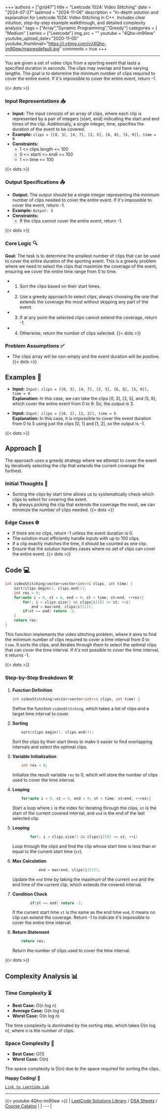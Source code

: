 
+++
authors = ["grid47"]
title = "Leetcode 1024: Video Stitching"
date = "2024-07-27"
lastmod = "2024-11-06"
description = "In-depth solution and explanation for Leetcode 1024: Video Stitching in C++. Includes clear intuition, step-by-step example walkthrough, and detailed complexity analysis."
tags = ["Array","Dynamic Programming","Greedy"]
categories = [
    "Medium"
]
series = ["Leetcode"]
img_src = ""
youtube = "4Qho-im90ew"
youtube_upload_date="2020-11-05"
youtube_thumbnail="https://i.ytimg.com/vi/4Qho-im90ew/maxresdefault.jpg"
comments = true
+++



---
You are given a set of video clips from a sporting event that lasts a specified duration in seconds. The clips may overlap and have varying lengths. The goal is to determine the minimum number of clips required to cover the entire event. If it's impossible to cover the entire event, return -1.
<!--more-->
{{< dots >}}
### Input Representations 📥
- **Input:** The input consists of an array of clips, where each clip is represented by a pair of integers [start, end] indicating the start and end times of the clip. Additionally, a single integer, time, specifies the duration of the event to be covered.
- **Example:** `clips = [[0, 3], [4, 7], [2, 5], [6, 8], [5, 9]], time = 9`
- **Constraints:**
	- 1 <= clips.length <= 100
	- 0 <= starti <= endi <= 100
	- 1 <= time <= 100

{{< dots >}}
### Output Specifications 📤
- **Output:** The output should be a single integer representing the minimum number of clips needed to cover the entire event. If it's impossible to cover the event, return -1.
- **Example:** `Output: 3`
- **Constraints:**
	- If the clips cannot cover the entire event, return -1.

{{< dots >}}
### Core Logic 🔍
**Goal:** The task is to determine the smallest number of clips that can be used to cover the entire duration of the sporting event. This is a greedy problem where we need to select the clips that maximize the coverage of the event, ensuring we cover the entire time range from 0 to time.

- 1. Sort the clips based on their start times.
- 2. Use a greedy approach to select clips, always choosing the one that extends the coverage the most without skipping any part of the event.
- 3. If at any point the selected clips cannot extend the coverage, return -1.
- 4. Otherwise, return the number of clips selected.
{{< dots >}}
### Problem Assumptions ✅
- The clips array will be non-empty and the event duration will be positive.
{{< dots >}}
## Examples 🧩
- **Input:** `Input: clips = [[0, 3], [4, 7], [2, 5], [6, 8], [5, 9]], time = 9`  \
  **Explanation:** In this case, we can take the clips [0, 3], [2, 5], and [5, 9], which cover the entire event from 0 to 9. So, the output is 3.

- **Input:** `Input: clips = [[0, 1], [1, 2]], time = 5`  \
  **Explanation:** In this case, it is impossible to cover the event duration from 0 to 5 using just the clips [0, 1] and [1, 2], so the output is -1.

{{< dots >}}
## Approach 🚀
The approach uses a greedy strategy where we attempt to cover the event by iteratively selecting the clip that extends the current coverage the furthest.

### Initial Thoughts 💭
- Sorting the clips by start time allows us to systematically check which clips to select for covering the event.
- By always picking the clip that extends the coverage the most, we can minimize the number of clips needed.
{{< dots >}}
### Edge Cases 🌐
- If there are no clips, return -1 unless the event duration is 0.
- The solution must efficiently handle inputs with up to 100 clips.
- If a clip exactly matches the time, it should be counted as one clip.
- Ensure that the solution handles cases where no set of clips can cover the entire event.
{{< dots >}}
## Code 💻
```cpp
int videoStitching(vector<vector<int>>& clips, int time) {
    sort(clips.begin(), clips.end());
    int res = 0;
    for(auto i = 0, st = 0, end = 0; st < time; st=end, ++res){
        for(; i < clips.size() && clips[i][0] <= st; ++i)
            end = max(end, clips[i][1]);
        if(st == end) return -1;
    }
    return res;
}
```

This function implements the video stitching problem, where it aims to find the minimum number of clips required to cover a time interval from 0 to `time`. It sorts the clips, and iterates through them to select the optimal clips that can cover the time interval. If it's not possible to cover the time interval, it returns -1.

{{< dots >}}
### Step-by-Step Breakdown 🛠️
1. **Function Definition**
	```cpp
	int videoStitching(vector<vector<int>>& clips, int time) {
	```
	Define the function `videoStitching`, which takes a list of clips and a target time interval to cover.

2. **Sorting**
	```cpp
	    sort(clips.begin(), clips.end());
	```
	Sort the clips by their start times to make it easier to find overlapping intervals and select the optimal clips.

3. **Variable Initialization**
	```cpp
	    int res = 0;
	```
	Initialize the result variable `res` to 0, which will store the number of clips used to cover the time interval.

4. **Looping**
	```cpp
	    for(auto i = 0, st = 0, end = 0; st < time; st=end, ++res){
	```
	Start a loop where `i` is the index for iterating through the clips, `st` is the start of the current covered interval, and `end` is the end of the last selected clip.

5. **Looping**
	```cpp
	        for(; i < clips.size() && clips[i][0] <= st; ++i)
	```
	Loop through the clips and find the clip whose start time is less than or equal to the current start time (`st`).

6. **Max Calculation**
	```cpp
	            end = max(end, clips[i][1]);
	```
	Update the `end` time by taking the maximum of the current `end` and the end time of the current clip, which extends the covered interval.

7. **Condition Check**
	```cpp
	        if(st == end) return -1;
	```
	If the current start time `st` is the same as the end time `end`, it means no clip can extend the coverage. Return -1 to indicate it's impossible to cover the entire time interval.

8. **Return Statement**
	```cpp
	    return res;
	```
	Return the number of clips used to cover the time interval.

{{< dots >}}
## Complexity Analysis 📊
### Time Complexity ⏳
- **Best Case:** O(n log n)
- **Average Case:** O(n log n)
- **Worst Case:** O(n log n)

The time complexity is dominated by the sorting step, which takes O(n log n), where n is the number of clips.

### Space Complexity 💾
- **Best Case:** O(1)
- **Worst Case:** O(n)

The space complexity is O(n) due to the space required for sorting the clips.

**Happy Coding! 🎉**


[`Link to LeetCode Lab`](https://leetcode.com/problems/video-stitching/description/)

---
{{< youtube 4Qho-im90ew >}}
| [LeetCode Solutions Library](https://grid47.xyz/leetcode/) / [DSA Sheets](https://grid47.xyz/sheets/) / [Course Catalog](https://grid47.xyz/courses/) |
| --- |
